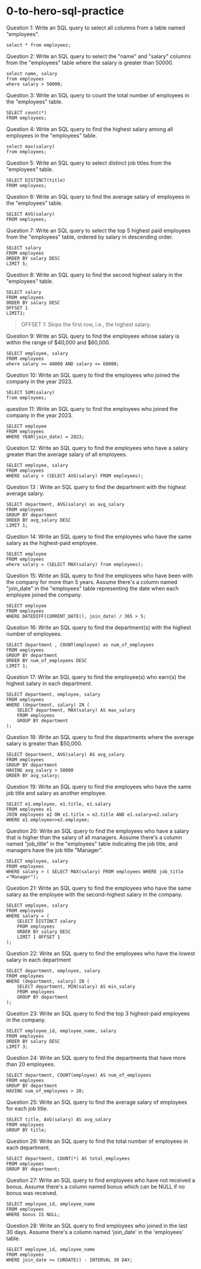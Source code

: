 # 0-to-hero-sql-practice

Question 1: Write an SQL query to select all columns from a table named "employees".
```
select * from employees;
```

Question 2: Write an SQL query to select the "name" and "salary" columns from the "employees" table where the salary is greater than 50000.

```
select name, salary
from employees
where salary > 50000;
```

Question 3: Write an SQL query to count the total number of employees in the "employees" table.
```
SELECT count(*) 
FROM employees;
```

Question 4: Write an SQL query to find the highest salary among all employees in the "employees" table.
```
select max(salary)
from employees;
```
Question 5: Write an SQL query to select distinct job titles from the "employees" table.
```
SELECT DISTINCT(title) 
FROM employees;
```
Question 6: Write an SQL query to find the average salary of employees in the "employees" table.
```
SELECT AVG(salary)
FROM employees;
```
Question 7: Write an SQL query to select the top 5 highest paid employees from the "employees" table, ordered by salary in descending order.
```
SELECT salary 
FROM employees 
ORDER BY salary DESC 
LIMIT 5;
```
Question 8: Write an SQL query to find the second highest salary in the "employees" table.
```
SELECT salary
FROM employees
ORDER BY salary DESC
OFFSET 1
LIMIT1;
```
> OFFSET 1: Skips the first row, i.e., the highest salary.

Question 9: Write an SQL query to find the employees whose salary is within the range of $40,000 and $60,000.
```
SELECT employee, salary
FROM employees
where salary >= 40000 AND salary <= 60000;
```
Question 10: Write an SQL query to find the employees who joined the company in the year 2023.
```
SELECT SUM(salary)
from employees;
```
question 11: Write an SQL query to find the employees who joined the company in the year 2023.
```
SELECT employee
FROM employees
WHERE YEAR(join_date) = 2023;
```
Question 12: Write an SQL query to find the employees who have a salary greater than the average salary of all employees.
```
SELECT employee, salary
FROM employees
WHERE salary > (SELECT AVG(salary) FROM employees);
```
Question 13 : Write an SQL query to find the department with the highest average salary.
```
SELECT department, AVG(salary) as avg_salary
FROM employees
GROUP BY department
ORDER BY avg_salary DESC
LIMIT 1;
```
Question 14: Write an SQL query to find the employees who have the same salary as the highest-paid employee.
```
SELECT employee
FROM employees
where salary = (SELECT MAX(salary) from employees);
```
Question 15: Write an SQL query to find the employees who have been with the company for more than 5 years. Assume there's a column named "join_date" in the "employees" table representing the date when each employee joined the company.
```
SELECT employee
FROM employees
WHERE DATEDIFF(CURRENT_DATE(), join_date) / 365 > 5;
```
Question 16: Write an SQL query to find the department(s) with the highest number of employees.
```
SELECT department , COUNT(employee) as num_of_employees
FROM employees
GROUP BY department
ORDER BY num_of_employees DESC
LIMIT 1;
```
Question 17: Write an SQL query to find the employee(s) who earn(s) the highest salary in each department.
```
SELECT department, employee, salary
FROM employees
WHERE (department, salary) IN (
    SELECT department, MAX(salary) AS max_salary
    FROM employees
    GROUP BY department
);
```
Question 18: Write an SQL query to find the departments where the average salary is greater than $50,000.
```
SELECT department, AVG(salary) AS avg_salary
FROM employees
GROUP BY department
HAVING avg_salary > 50000
ORDER BY avg_salary;
```
Question 19: Write an SQL query to find the employees who have the same job title and salary as another employee.
```
SELECT e1.employee, e1.title, e1.salary
FROM employees e1
JOIN employees e2 ON e1.title = e2.title AND e1.salary=e2.salary
WHERE e1.employee<>e2.employee;
```
Question 20: Write an SQL query to find the employees who have a salary that is higher than the salary of all managers. 
Assume there's a column named "job_title" in the "employees" table indicating the job title, and managers have the job title "Manager".
```
SELECT employee, salary
FROM employees
WHERE salary > ( SELECT MAX(salary) FROM employees WHERE job_title ="Manager");
```
Question 21: Write an SQL query to find the employees who have the same salary as the employee with the second-highest salary in the company.
```
SELECT employee, salary
FROM employees
WHERE salary = (
    SELECT DISTINCT salary
    FROM employees
    ORDER BY salary DESC
    LIMIT 1 OFFSET 1
);
```
Question 22: Write an SQL query to find the employees who have the lowest salary in each department
```
SELECT department, employee, salary
FROM employees
WHERE (department, salary) IN (
    SELECT department, MIN(salary) AS min_salary
    FROM employees
    GROUP BY department
);
```

Question 23: Write an SQL query to find the top 3 highest-paid employees in the company.
```
SELECT employee_id, employee_name, salary
FROM employees
ORDER BY salary DESC
LIMIT 3;

```

Question 24: Write an SQL query to find the departments that have more than 20 employees.
```
SELECT department, COUNT(employee) AS num_of_employees
FROM employees
GROUP BY department
HAVING num_of_employees > 20;

```


Question 25: Write an SQL query to find the average salary of employees for each job title.
```
SELECT title, AVG(salary) AS avg_salary
FROM employees
GROUP BY title;

```
Question 26: Write an SQL query to find the total number of employees in each department.
```
SELECT department, COUNT(*) AS total_employees
FROM employees
GROUP BY department;

```
Question 27: Write an SQL query to find employees who have not received a bonus. Assume there's a column named bonus which can be NULL if no bonus was received.
```
SELECT employee_id, employee_name
FROM employees
WHERE bonus IS NULL;
```
Question 28: Write an SQL query to find employees who joined in the last 30 days. Assume there's a column named 'join_date' in the 'employees' table.
```
SELECT employee_id, employee_name
FROM employees
WHERE join_date >= CURDATE() - INTERVAL 30 DAY;
```

